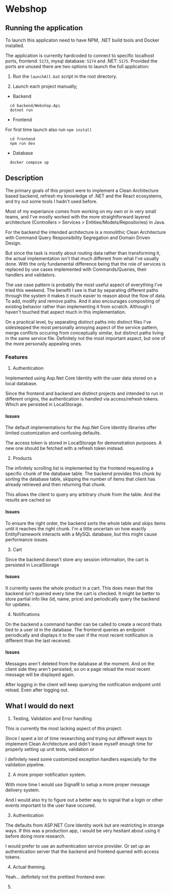 # Webshop



## Running the application
To launch this applicaton need to have NPM, .NET build tools and Docker installed. 


The application is currently hardcoded to connect to specific localhost ports, frontend: ```5173```, mysql database: ```5174``` and .NET: ```5175```. Provided the ports are unused there are two options to launch the full application:

1. Run the ```launchAll.bat``` script in the root directory.


2. Launch each project manually;
 -  Backend
```
  cd backend/Webshop.Api
  dotnet run
```
- Frontend

For first time launch also run ```npm install```
```
  cd frontend
  npm run dev
```
- Database
```
  docker compose up
```

## Description

The primary goals of this project were to implement a Clean Architecture based backend, refresh my knowledge of .NET and the React ecosystems, and try out some tools I hadn't used before. 

Most of my experiance comes from working on my own or in very small teams, and I've mostly worked with the more straightforward layered architecture (Controllers > Services > Entities/Models/Repositories) in Java.

For the backend the intended architecture is a monolithic Clean Architecture with Command Query Responsibility Segregation and Domain Driven Design. 

But since the task is mostly about routing data rather than transforming it, the actual implementation isn't that much different from what I've usually done. With the only fundamental difference being that the role of services is replaced by use cases implemented with Commands/Queries, their handlers and validators.

The use case pattern is probably the most useful aspect of everything I've tried this weekend. The benefit I see is that by separating different paths through the system it makes it much easier to reason about the flow of data. To add, modify and remove paths. And it also encourages compositing of existing behavior rather than implementing it from scratch. Although I haven't touched that aspect much in this implementation.

On a practical level, by separating distinct paths into distinct files I've sidestepped the most personally annoying aspect of the service pattern, merge conflicts occuring from conceptually similar, but distinct paths living in the same service file. Definitely not the most important aspect, but one of the more personally appealing ones.

### Features
1. Authentication

Implemented using Asp.Net Core Identity with the user data stored on a local database. 

Since the frontend and backend are distinct projects and intended to run in different origins, the authentication is handled via access/refresh tokens. Which are persisted in LocalStorage.

#### Issues
The default implementations for the Asp.Net Core Identity libraries offer limited
customization and confusing defaults. 

The access token is stored in LocalStorage for demonstration purposes. A new one should be fetched with a refresh token instead.

2. Products

The infinitely scrolling list is implemented by the frontend requesting a specific chunk of the database table. The backend provides this chunk by sorting the database table, skipping the number of items that client has already retrieved and then returning that chunk.

This allows the client to query any arbitrary chunk from the table. And the results are cached so 

#### Issues

To ensure the right order, the backend sorts the whole table and skips items until it reaches the right chunk. I'm a little uncertain on how exactly EntityFramework interacts with a MySQL database, but this might cause performance issues.


3. Cart

Since the backend doesn't store any session information, the cart is persisted in LocalStorage 

#### Issues
It currently saves the whole product in a cart. This does mean that the backend isn't queried every time the cart is checked. It might be better to store partial info like (id, name, price) and periodically query the backend for updates. 

4. Notifications

On the backend a command handler can be called to create a record thats tied to a user id in the database. The frontend queries an endpoint periodically and displays it to the user if the most recent notification is different than the last received.

#### Issues

Messages aren't deleted from the database at the moment. And on the client side they aren't persisted, so on a page reload the most recent message will be displayed again. 

After logging in the client will keep querying the notification endpoint until reload. Even after logging out.

## What I would do next

1. Testing, Validation and Error handling

This is currently the most lacking aspect of this project.

Since I spent a lot of time researching and trying out different ways to implement Clean Architecture and didn't leave myself enough time for properly setting up unit tests, validation or 

I definitely need some customized exception handlers especially for the validation pipeline. 

2. A more proper notification system.

With more time I would use SignalR to setup a more proper message delivery system. 

And I would also try to figure out a better way to signal that a login or other events important to the user have occured. 

3. Authentication

The defaults from ASP.NET Core Identity work but are restricting in strange ways. If this was a production app, i would be very hesitant about using it before doing more research. 

I would prefer to use an authentication service provider. Or set up an authentication server that the backend and frontend queried with access tokens.



4. Actual theming.

Yeah... definitely not the prettiest frontend ever.

5. 